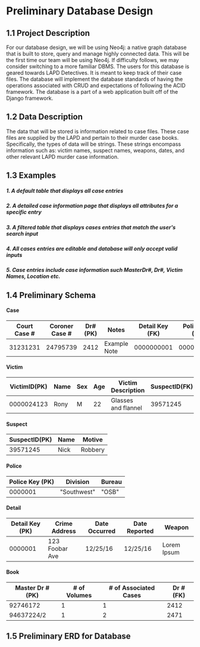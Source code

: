 # Preliminary Database Design
## 1.1 Project Description
For our database design, we will be using Neo4j: a native graph database that is built to store, query and manage highly connected data. This will be the first time our team will be using Neo4j. If difficulty follows, we may consider switching to a more familiar DBMS. The users for this database is geared towards LAPD Detectives. It is meant to keep track of their case files. The database will implement the database standards of having the operations associated with CRUD and expectations of following the ACID framework. The database is a part of a web application built off of the Django framework.

## 1.2 Data Description
The data that will be stored is information related to case files. These case files are supplied by the LAPD and pertain to their murder case books. Specifically, the types of data will be strings. These strings encompass information such as: victim names, suspect names, weapons, dates, and other relevant LAPD murder case information.

## 1.3 Examples
##### 1. A default table that displays all case entries

##### 2. A detailed case information page that displays all attributes for a specific entry

##### 3. A filtered table that displays cases entries that match the user's search input

##### 4. All cases entries are editable and database will only accept valid inputs

##### 5. Case entries include case information such MasterDr#, Dr#, Victim Names, Location etc.

## 1.4 Preliminary Schema
#### Case

|Court Case # | Coroner Case #| Dr# (PK)| Notes          | Detail Key (FK)| Police Key (FK)|VictimID
|-------------|---------------|---------|----------------|----------------|----------------|-------|
| 31231231    | 24795739      | 2412    |  Example Note  | 0000000001     | 0000000001     |0000024123

#### Victim

|VictimID(PK)|Name | Sex | Age | Victim Description | SuspectID(FK)|
|------------|-----|-----|-----|--------------------|--------------|
|0000024123  |Rony | M   | 22  | Glasses and flannel| 39571245     |

#### Suspect

|SuspectID(PK)|Name        |          Motive    |
|-------------|------------|------------------- |
|39571245     |Nick        | Robbery            |

#### Police

| Police Key (PK)| Division   | Bureau |
|----------------|------------|--------|
|0000001         | "Southwest" | "OSB" |

#### Detail

|Detail Key (PK)|Crime Address | Date Occurred| Date Reported | Weapon     |
|---------------|------------- |--------------|---------------|------------|
|0000001        |123 Foobar Ave|12/25/16      |12/25/16       | Lorem Ipsum|

#### Book

|Master Dr # (PK)| # of Volumes | # of Associated Cases | Dr # (FK)|
|----------------|--------------|-----------------------|----------|
|92746172        | 1            | 1                     | 2412     |
|94637224/2      | 1            | 2                     | 2471     |

## 1.5 Preliminary ERD for Database
